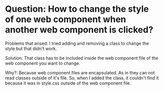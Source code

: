 # Question: How to change the style of one web component when another web component is clicked?

Problems that arised: I tried adding and removing a class to change the style but that didn't work.

Solution: That class has to be included inside the web component file of the web component you want to change.

Why?: Because web component files are encapsulated. As in they can not read classes outside of it's file. So, when I added the class, it couldn't find it because it was in style.css outside of the web component file.